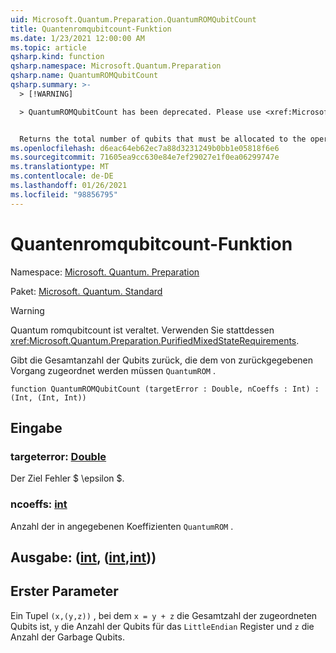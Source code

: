 ```yaml
---
uid: Microsoft.Quantum.Preparation.QuantumROMQubitCount
title: Quantenromqubitcount-Funktion
ms.date: 1/23/2021 12:00:00 AM
ms.topic: article
qsharp.kind: function
qsharp.namespace: Microsoft.Quantum.Preparation
qsharp.name: QuantumROMQubitCount
qsharp.summary: >-
  > [!WARNING]

  > QuantumROMQubitCount has been deprecated. Please use <xref:Microsoft.Quantum.Preparation.PurifiedMixedStateRequirements> instead.


  Returns the total number of qubits that must be allocated to the operation returned by `QuantumROM`.
ms.openlocfilehash: d6eac64eb62ec7a88d3231249b0bb1e05818f6e6
ms.sourcegitcommit: 71605ea9cc630e84e7ef29027e1f0ea06299747e
ms.translationtype: MT
ms.contentlocale: de-DE
ms.lasthandoff: 01/26/2021
ms.locfileid: "98856795"
---
```

# <a name="quantumromqubitcount-function"></a>Quantenromqubitcount-Funktion

Namespace: [Microsoft. Quantum. Preparation](xref:Microsoft.Quantum.Preparation)

Paket: [Microsoft. Quantum. Standard](https://nuget.org/packages/Microsoft.Quantum.Standard)


> [!WARNING]
> Quantum romqubitcount ist veraltet. Verwenden Sie stattdessen <xref:Microsoft.Quantum.Preparation.PurifiedMixedStateRequirements>.

Gibt die Gesamtanzahl der Qubits zurück, die dem von zurückgegebenen Vorgang zugeordnet werden müssen `QuantumROM` .

```qsharp
function QuantumROMQubitCount (targetError : Double, nCoeffs : Int) : (Int, (Int, Int))
```


## <a name="input"></a>Eingabe

### <a name="targeterror--double"></a>targeterror: [Double](xref:microsoft.quantum.lang-ref.double)

Der Ziel Fehler $ \epsilon $.


### <a name="ncoeffs--int"></a>ncoeffs: [int](xref:microsoft.quantum.lang-ref.int)

Anzahl der in angegebenen Koeffizienten `QuantumROM` .



## <a name="output--intintint"></a>Ausgabe: ([int](xref:microsoft.quantum.lang-ref.int), ([int](xref:microsoft.quantum.lang-ref.int),[int](xref:microsoft.quantum.lang-ref.int)))

## <a name="first-parameter"></a>Erster Parameter

Ein Tupel `(x,(y,z))` , bei dem `x = y + z` die Gesamtzahl der zugeordneten Qubits ist, `y` die Anzahl der Qubits für das `LittleEndian` Register und `z` die Anzahl der Garbage Qubits.